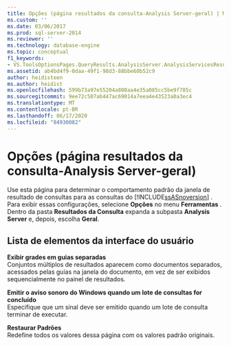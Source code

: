 ```yaml
---
title: Opções (página resultados da consulta-Analysis Server-geral) | Microsoft Docs
ms.custom: ''
ms.date: 03/06/2017
ms.prod: sql-server-2014
ms.reviewer: ''
ms.technology: database-engine
ms.topic: conceptual
f1_keywords:
- VS.ToolsOptionsPages.QueryResults.AnalysisServer.AnalysisServicesResulstsGeneral
ms.assetid: ab4bd4f9-0daa-49f1-98d3-88bbe60b52c9
author: heidisteen
ms.author: heidist
ms.openlocfilehash: 599b73a97e55204a808aa4e35a085cc5be9f785c
ms.sourcegitcommit: 9ee72c507ab447ac69014a7eea4e43523a0a3ec4
ms.translationtype: MT
ms.contentlocale: pt-BR
ms.lasthandoff: 06/17/2020
ms.locfileid: "84930082"
---
```

# <a name="options-query-results-analysis-server-general-page"></a>Opções (página resultados da consulta-Analysis Server-geral)
  Use esta página para determinar o comportamento padrão da janela de resultado de consultas para as consultas do [!INCLUDE[ssASnoversion](../includes/ssasnoversion-md.md)] . Para exibir essas configurações, selecione **Opções** no menu **Ferramentas** . Dentro da pasta **Resultados da Consulta** expanda a subpasta **Analysis Server** e, depois, escolha **Geral**.  
  
## <a name="ui-element-list"></a>Lista de elementos da interface do usuário  
 **Exibir grades em guias separadas**  
 Conjuntos múltiplos de resultados aparecem como documentos separados, acessados pelas guias na janela do documento, em vez de ser exibidos sequencialmente no painel de resultados.  
  
 **Emitir o aviso sonoro do Windows quando um lote de consultas for concluído**  
 Especifique que um sinal deve ser emitido quando um lote de consulta terminar de executar.  
  
 **Restaurar Padrões**  
 Redefine todos os valores dessa página com os valores padrão originais.  
  
  
